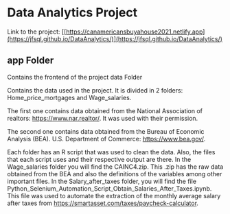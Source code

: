 # Data Analytics Project

Link to the project: [[https://canamericansbuyahouse2021.netlify.app](https://jfsql.github.io/DataAnalytics/)](https://jfsql.github.io/DataAnalytics/)

## app Folder

Contains the frontend of the project
data Folder

Contains the data used in the project. It is divided in 2 folders: Home_price_mortgages and Wage_salaries.

The first one contains data obtained from the National Association of realtors: https://www.nar.realtor/. It was used with their permission.

The second one contains data obtained from the Bureau of Economic Analysis (BEA). U.S. Department of Commerce: https://www.bea.gov/.

Each folder has an R script that was used to clean the data. Also, the files that each script uses and their respective output are there. In the Wage_salaries folder you will find the CAINC4.zip. This .zip has the raw data obtained from the BEA and also the definitions of the variables among other important files. In the Salary_after_taxes folder, you will find the file Python_Selenium_Automation_Script_Obtain_Salaries_After_Taxes.ipynb. This file was used to automate the extraction of the monthly average salary after taxes from https://smartasset.com/taxes/paycheck-calculator.
